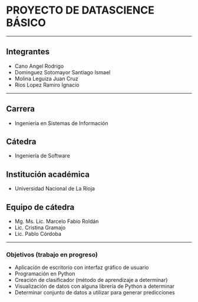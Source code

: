 # PROYECTO DE DATASCIENCE BÁSICO
---
## Integrantes
- Cano Angel Rodrigo
- Dominguez Sotomayor Santiago Ismael
- Molina Leguiza Juan Cruz
- Rios Lopez Ramiro Ignacio
---
## Carrera
- Ingeniería en Sistemas de Información
## Cátedra
- Ingeniería de Software
## Institución académica
- Universidad Nacional de La Rioja
## Equipo de cátedra
- Mg. Ms. Lic. Marcelo Fabio Roldán
- Lic. Cristina Gramajo
- Lic. Pablo Córdoba
---
### Objetivos (trabajo en progreso)
- Aplicación de escritorio con interfaz gráfico de usuario
- Programación en Python
- Creación de clasificador (método de aprendizaje a determinar)
- Visualización de datos con alguna librería de Python a determinar
- Determinar conjunto de datos a utilizar para generar predicciones
